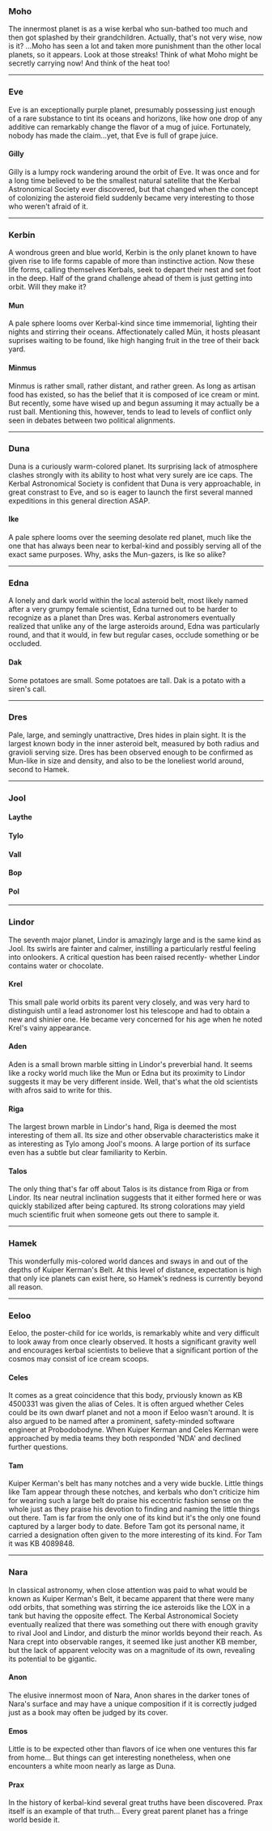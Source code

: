 ### Moho
The innermost planet is as a wise kerbal who sun-bathed too much and then got splashed by their grandchildren. Actually, that's not very wise, now is it? ...Moho has seen a lot and taken more punishment than the other local planets, so it appears. Look at those streaks! Think of what Moho might be secretly carrying now! And think of the heat too!

----
### Eve
Eve is an exceptionally purple planet, presumably possessing just enough of a rare substance to tint its oceans and horizons, like how one drop of any additive can remarkably change the flavor of a mug of juice. Fortunately, nobody has made the claim...yet, that Eve is full of grape juice.

#### Gilly
Gilly is a lumpy rock wandering around the orbit of Eve. It was once and for a long time believed to be the smallest natural satellite that the Kerbal Astronomical Society ever discovered, but that changed when the concept of colonizing the asteroid field suddenly became very interesting to those who weren't afraid of it.

----
### Kerbin
A wondrous green and blue world, Kerbin is the only planet known to have given rise to life forms capable of more than instinctive action. Now these life forms, calling themselves Kerbals, seek to depart their nest and set foot in the deep. Half of the grand challenge ahead of them is just getting into orbit. Will they make it?

#### Mun
A pale sphere looms over Kerbal-kind since time immemorial, lighting their nights and stirring their oceans. Affectionately called Mün, it hosts pleasant suprises waiting to be found, like high hanging fruit in the tree of their back yard.

#### Minmus
Minmus is rather small, rather distant, and rather green. As long as artisan food has existed, so has the belief that it is composed of ice cream or mint. But recently, some have wised up and begun assuming it may actually be a rust ball. Mentioning this, however, tends to lead to levels of conflict only seen in debates between two political alignments.

----
### Duna
Duna is a curiously warm-colored planet. Its surprising lack of atmosphere clashes strongly with its ability to host what very surely are ice caps. The Kerbal Astronomical Society is confident that Duna is very approachable, in great constrast to Eve, and so is eager to launch the first several manned expeditions in this general direction ASAP.

#### Ike
A pale sphere looms over the seeming desolate red planet, much like the one that has always been near to kerbal-kind and possibly serving all of the exact same purposes. Why, asks the Mun-gazers, is Ike so alike?

----
### Edna
A lonely and dark world within the local asteroid belt, most likely named after a very grumpy female scientist, Edna turned out to be harder to recognize as a planet than Dres was. Kerbal astronomers eventually realized that unlike any of the large asteroids around, Edna was particularly round, and that it would, in few but regular cases, occlude something or be occluded.

#### Dak
Some potatoes are small. Some potatoes are tall. Dak is a potato with a siren's call.

----
### Dres
Pale, large, and semingly unattractive, Dres hides in plain sight. It is the largest known body in the inner asteroid belt, measured by both radius and gravioli serving size. Dres has been observed enough to be confirmed as Mun-like in size and density, and also to be the loneliest world around, second to Hamek.

----
### Jool
#### Laythe
#### Tylo
#### Vall
#### Bop
#### Pol

----
### Lindor
The seventh major planet, Lindor is amazingly large and is the same kind as Jool. Its swirls are fainter and calmer, instilling a particularly restful feeling into onlookers. A critical question has been raised recently- whether Lindor contains water or chocolate.

#### Krel
This small pale world orbits its parent very closely, and was very hard to distinguish until a lead astronomer lost his telescope and had to obtain a new and shinier one. He became very concerned for his age when he noted Krel's vainy appearance.

#### Aden
Aden is a small brown marble sitting in Lindor's preverbial hand. It seems like a rocky world much like the Mun or Edna but its proximity to Lindor suggests it may be very different inside. Well, that's what the old scientists with afros said to write for this.

#### Riga
The largest brown marble in Lindor's hand, Riga is deemed the most interesting of them all. Its size and other observable characteristics make it as interesting as Tylo among Jool's moons. A large portion of its surface even has a subtle but clear familiarity to Kerbin.

#### Talos
The only thing that's far off about Talos is its distance from Riga or from Lindor. Its near neutral inclination suggests that it either formed here or was quickly stabilized after being captured. Its strong colorations may yield much scientific fruit when someone gets out there to sample it.

----
### Hamek
This wonderfully mis-colored world dances and sways in and out of the depths of Kuiper Kerman's Belt. At this level of distance, expectation is high that only ice planets can exist here, so Hamek's redness is currently beyond all reason.

----
### Eeloo
Eeloo, the poster-child for ice worlds, is remarkably white and very difficult to look away from once clearly observed. It hosts a significant gravity well and encourages kerbal scientists to believe that a significant portion of the cosmos may consist of ice cream scoops.

#### Celes
It comes as a great coincidence that this body, prviously known as KB 4500331 was given the alias of Celes. It is often argued whether Celes could be its own dwarf planet and not a moon if Eeloo wasn't around. It is also argued to be named after a prominent, safety-minded software engineer at Probodobodyne. When Kuiper Kerman and Celes Kerman were approached by media teams they both responded 'NDA' and declined further questions.
#### Tam

Kuiper Kerman's belt has many notches and a very wide buckle. Little things like Tam appear through these notches, and kerbals who don't criticize him for wearing such a large belt do praise his eccentric fashion sense on the whole just as they praise his devotion to finding and naming the little things out there. Tam is far from the only one of its kind but it's the only one found captured by a larger body to date. Before Tam got its personal name, it carried a designation often given to the more interesting of its kind. For Tam it was KB 4089848.

----
### Nara
In classical astronomy, when close attention was paid to what would be known as Kuiper Kerman's Belt, it became apparent that there were many odd orbits, that something was stirring the ice asteroids like the LOX in a tank but having the opposite effect. The Kerbal Astronomical Society eventually realized that there was something out there with enough gravity to rival Jool and Lindor, and disturb the minor worlds beyond their reach. As Nara crept into observable ranges, it seemed like just another KB member, but the lack of apparent velocity was on a magnitude of its own, revealing its potential to be gigantic.

#### Anon
The elusive innermost moon of Nara, Anon shares in the darker tones of Nara's surface and may have a unique composition if it is correctly judged just as a book may often be judged by its cover.

#### Emos
Little is to be expected other than flavors of ice when one ventures this far from home... But things can get interesting nonetheless, when one encounters a white moon nearly as large as Duna.

#### Prax
In the history of kerbal-kind several great truths have been discovered. Prax itself is an example of that truth... Every great parent planet has a fringe world beside it.